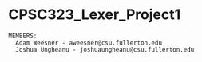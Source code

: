 # CPSC323_Lexer_Project1
    MEMBERS:
      Adam Weesner - aweesner@csu.fullerton.edu
      Joshua Ungheanu - joshuaungheanu@csu.fullerton.edu
